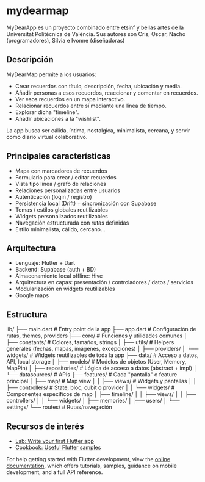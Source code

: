 # mydearmap

MyDearApp es un proyecto combinado entre etsinf y bellas artes de la Universitat Politècnica de València.
Sus autores son Cris, Oscar, Nacho (programadores), Silvia e Ivonne (diseñadoras)

## Descripción

MyDearMap permite a los usuarios:

- Crear recuerdos con título, descripción, fecha, ubicación y media.
- Añadir personas a esos recuerdos, reaccionar y comentar en recuerdos.
- Ver esos recuerdos en un mapa interactivo.
- Relacionar recuerdos entre sí mediante una línea de tiempo.
- Explorar dicha "timeline".
- Añadir ubicaciones a la "wishlist".

La app busca ser cálida, íntima, nostalgica, minimalista, cercana, y servir como diario virtual colaborativo.

## Principales características

- Mapa con marcadores de recuerdos
- Formulario para crear / editar recuerdos
- Vista tipo línea / grafo de relaciones
- Relaciones personalizadas entre usuarios
- Autenticación (login / registro)
- Persistencia local (Drift) + sincronización con Supabase
- Temas / estilos globales reutilizables
- Widgets personalizados reutilizables
- Navegación estructurada con rutas definidas
- Estilo minimalista, cálido, cercano...

## Arquitectura

- Lenguaje: Flutter + Dart
- Backend: Supabase (auth + BD)
- Almacenamiento local offline: Hive
- Arquitectura en capas: presentación / controladores / datos / servicios
- Modularización en widgets reutilizables
- Google maps

## Estructura

lib/
├── main.dart                   # Entry point de la app
├── app.dart                    # Configuración de rutas, themes, providers
├── core/                       # Funciones y utilidades comunes
│   ├── constants/              # Colores, tamaños, strings
│   ├── utils/                  # Helpers generales (fechas, mapas, imágenes, excepciones)
│   ├── providers/
│   └── widgets/                # Widgets reutilizables de toda la app
├── data/                       # Acceso a datos, API, local storage
│   ├── models/                 # Modelos de objetos (User, Memory, MapPin)
│   ├── repositories/           # Lógica de acceso a datos (abstract + impl)
│   └── datasources/            # APIs
├── features/                   # Cada "pantalla" o feature principal
│   ├── map/                    # Map view
│   │   ├── views/               # Widgets y pantallas
│   │   ├── controllers/         # State, bloc, cubit o provider
│   │   └── widgets/            # Componentes específicos de map
│   ├── timeline/
│   │   ├── views/
│   │   ├── controllers/
│   │   └── widgets/
│   ├── memories/
│   ├── users/
│   └── settings/
└── routes/                     # Rutas/navegación

## Recursos de interés

- [Lab: Write your first Flutter app](https://docs.flutter.dev/get-started/codelab)
- [Cookbook: Useful Flutter samples](https://docs.flutter.dev/cookbook)

For help getting started with Flutter development, view the
[online documentation](https://docs.flutter.dev/), which offers tutorials,
samples, guidance on mobile development, and a full API reference.
